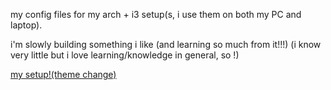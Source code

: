 my config files for my arch + i3 setup(s, i use them on both my PC and laptop).

i'm slowly building something i like (and learning so much from it!!!) (i know very little but i love learning/knowledge in general, so !)

[my setup!(theme change)](https://github.com/user-attachments/assets/17709cbb-20a7-4027-b451-10cfaf9ca301)

